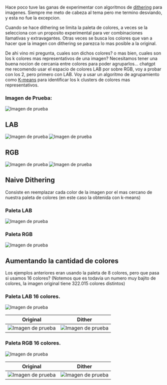 
Hace poco tuve las ganas de experimentar con algoritmos de [dithering](http://alex-charlton.com/posts/Dithering_on_the_GPU/) para imagenes. Siempre me meto de cabeza al tema pero me termino desviando, y esta no fue la excepcion.

Cuando se hace dithering se limita la paleta de colores, a veces se la selecciona con un proposito experimental para ver combinaciones llamativas y extravagantes. Otras veces se busca los colores que van a hacer que la imagen con dithering se parezca lo mas posible a la original.

De ahi vino mi pregunta, cuales son dichos colores? o mas bien, cuales son los k colores mas representativos de una imagen? Necesitamos tener una buena nocion de cercania entre colores para poder agruparlos... chatgpt me recomendo usar el espacio de colores LAB por sobre RGB, voy a probar con los 2, pero primero con LAB. Voy a usar un algoritmo de agrupamiento como [K-means](https://www.youtube.com/watch?v=4b5d3muPQmA&t=182s&ab_channel=StatQuestwithJoshStarmer) para identificar los k clusters de colores mas representativos.

### Imagen de Prueba:
![Imagen de prueba](data/test.png "")  

## LAB

![Imagen de prueba](data/colors_lab.png "")
![Imagen de prueba](data/clusters_lab.png "")


## RGB

![Imagen de prueba](data/colors_rgb.png "")
![Imagen de prueba](data/clusters_rgb.png "")

## Naive Dithering

Consiste en reemplazar cada color de la imagen por el mas cercano de nuestra paleta de colores (en este caso la obtenida con k-means)

### Paleta LAB
![Imagen de prueba](data/naive_dither_lab.png "")


### Paleta RGB
![Imagen de prueba](data/naive_dither_rgb.png "")

## Aumentando la cantidad de colores

Los ejemplos anteriores eran usando la paleta de 8 colores, pero que pasa si usamos 16 colores? (Notemos que es todavia un numero muy bajito de colores, la imagen original tiene 322.015 colores distintos)

### Paleta LAB 16 colores.
![Imagen de prueba](data/clusters_lab_16.png "")

| Original    | Dither |
| -------- | ------- |
| ![Imagen de prueba](data/test.png "")  | ![Imagen de prueba](data/naive_dither_lab_16.png "")    |

### Paleta RGB 16 colores.
![Imagen de prueba](data/clusters_rgb_16.png "")

| Original    | Dither |
| -------- | ------- |
| ![Imagen de prueba](data/test.png "")  | ![Imagen de prueba](data/naive_dither_rgb_16.png "")   

